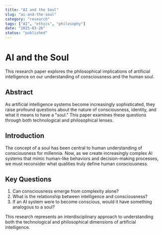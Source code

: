 ```yaml
---
title: "AI and the Soul"
slug: "ai-and-the-soul"
category: "research"
tags: ["AI", "ethics", "philosophy"]
date: "2025-03-26"
status: "published"
---
```


# AI and the Soul

This research paper explores the philosophical implications of artificial intelligence on our understanding of consciousness and the human soul.

## Abstract

As artificial intelligence systems become increasingly sophisticated, they raise profound questions about the nature of consciousness, identity, and what it means to have a "soul." This paper examines these questions through both technological and philosophical lenses.

## Introduction

The concept of a soul has been central to human understanding of consciousness for millennia. Now, as we create increasingly complex AI systems that mimic human-like behaviors and decision-making processes, we must reconsider what qualities truly define human consciousness.

## Key Questions

1. Can consciousness emerge from complexity alone?
2. What is the relationship between intelligence and consciousness?
3. If an AI system were to become conscious, would it have something analogous to a soul?

This research represents an interdisciplinary approach to understanding both the technological and philosophical dimensions of artificial intelligence.
